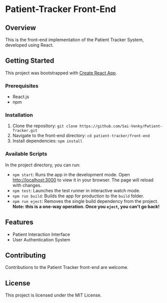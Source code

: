 # Patient-Tracker Front-End

## Overview
This is the front-end implementation of the Patient Tracker System, developed using React.

## Getting Started
This project was bootstrapped with [Create React App](https://github.com/facebook/create-react-app).

### Prerequisites
- React.js
- npm

### Installation
1. Clone the repository: `git clone https://github.com/Sai-Venky/Patient-Tracker.git`
2. Navigate to the front-end directory: `cd patient-tracker/front-end`
3. Install dependencies: `npm install`

### Available Scripts
In the project directory, you can run:

- `npm start`: Runs the app in the development mode. Open [http://localhost:3000](http://localhost:3000) to view it in your browser. The page will reload with changes.
- `npm test`: Launches the test runner in interactive watch mode.
- `npm run build`: Builds the app for production to the `build` folder.
- `npm run eject`: Removes the single build dependency from the project. **Note: this is a one-way operation. Once you `eject`, you can't go back!**

## Features
- Patient Interaction Interface
- User Authentication System

## Contributing
Contributions to the Patient Tracker front-end are welcome.

## License
This project is licensed under the MIT License.
